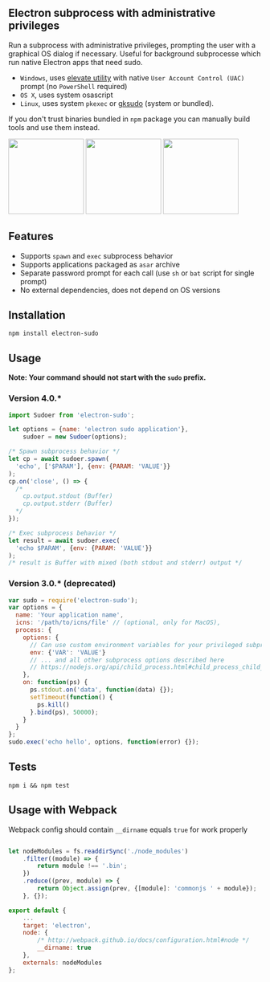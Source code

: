 ## Electron subprocess with administrative privileges

Run a subprocess with administrative privileges, prompting the user with a graphical OS dialog if necessary. Useful for background subprocesse which run native Electron apps that need sudo.

- `Windows`, uses [elevate utility](https://github.com/automation-stack/electron-sudo/tree/master/src/vendor/win32) with native `User Account Control (UAC)` prompt (no `PowerShell` required)
- `OS X`, uses system osascript
- `Linux`, uses system `pkexec` or [gksudo](http://www.nongnu.org/gksu) (system or bundled).

If you don't trust binaries bundled in `npm` package you can manually build tools and use them instead.

<img height="150px" src="./src/assets/win32.png">
<img height="150px" src="./src/assets/osx.png">
<img height="150px" src="./src/assets/linux.png">

## Features
  - Supports ```spawn``` and ```exec``` subprocess behavior
  - Supports applications packaged as ```asar``` archive
  - Separate password prompt for each call (use ```sh``` or ```bat``` script for single prompt)
  - No external dependencies, does not depend on OS versions

## Installation
```
npm install electron-sudo
```

## Usage
**Note: Your command should not start with the ```sudo``` prefix.**

### Version 4.0.*

```js
import Sudoer from 'electron-sudo';

let options = {name: 'electron sudo application'},
    sudoer = new Sudoer(options);

/* Spawn subprocess behavior */
let cp = await sudoer.spawn(
  'echo', ['$PARAM'], {env: {PARAM: 'VALUE'}}
);
cp.on('close', () => {
  /*
    cp.output.stdout (Buffer)
    cp.output.stderr (Buffer)
  */
});

/* Exec subprocess behavior */
let result = await sudoer.exec(
  'echo $PARAM', {env: {PARAM: 'VALUE'}}
);
/* result is Buffer with mixed (both stdout and stderr) output */

```

### Version 3.0.* (deprecated)

```js
var sudo = require('electron-sudo');
var options = {
  name: 'Your application name',
  icns: '/path/to/icns/file' // (optional, only for MacOS),
  process: {
    options: {
      // Can use custom environment variables for your privileged subprocess
      env: {'VAR': 'VALUE'}
      // ... and all other subprocess options described here
      // https://nodejs.org/api/child_process.html#child_process_child_process_exec_command_options_callback
    },
    on: function(ps) {
      ps.stdout.on('data', function(data) {});
      setTimeout(function() {
        ps.kill()
      }.bind(ps), 50000);
    }
  }
};
sudo.exec('echo hello', options, function(error) {});
```

## Tests
```
npm i && npm test
```

## Usage with Webpack

Webpack config should contain ```__dirname``` equals ```true``` for work properly

```js

let nodeModules = fs.readdirSync('./node_modules')
    .filter((module) => {
        return module !== '.bin';
    })
    .reduce((prev, module) => {
        return Object.assign(prev, {[module]: 'commonjs ' + module});
    }, {});

export default {
    ...
    target: 'electron',
    node: {
        /* http://webpack.github.io/docs/configuration.html#node */
        __dirname: true
    },
    externals: nodeModules
};
```
